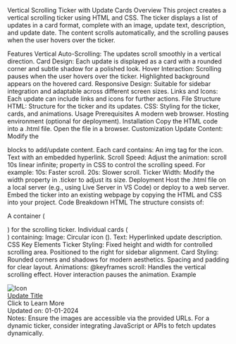 Vertical Scrolling Ticker with Update Cards
Overview
This project creates a vertical scrolling ticker using HTML and CSS. The ticker displays a list of updates in a card format, complete with an image, update text, description, and update date. The content scrolls automatically, and the scrolling pauses when the user hovers over the ticker.

Features
Vertical Auto-Scrolling: The updates scroll smoothly in a vertical direction.
Card Design: Each update is displayed as a card with a rounded corner and subtle shadow for a polished look.
Hover Interaction:
Scrolling pauses when the user hovers over the ticker.
Highlighted background appears on the hovered card.
Responsive Design: Suitable for sidebar integration and adaptable across different screen sizes.
Links and Icons: Each update can include links and icons for further actions.
File Structure
HTML: Structure for the ticker and its updates.
CSS: Styling for the ticker, cards, and animations.
Usage
Prerequisites
A modern web browser.
Hosting environment (optional for deployment).
Installation
Copy the HTML code into a .html file.
Open the file in a browser.
Customization
Update Content:
Modify the <div class="update-card"> blocks to add/update content.
Each card contains:
An img tag for the icon.
Text with an embedded hyperlink.
Scroll Speed:
Adjust the animation: scroll 10s linear infinite; property in CSS to control the scrolling speed. For example:
10s: Faster scroll.
20s: Slower scroll.
Ticker Width:
Modify the width property in .ticker to adjust its size.
Deployment
Host the .html file on a local server (e.g., using Live Server in VS Code) or deploy to a web server.
Embed the ticker into an existing webpage by copying the HTML and CSS into your project.
Code Breakdown
HTML
The structure consists of:

A container (<div class="ticker">) for the scrolling ticker.
Individual cards (<div class="update-card">) containing:
Image: Circular icon (<img>).
Text: Hyperlinked update description.
CSS
Key Elements
Ticker Styling:
Fixed height and width for controlled scrolling area.
Positioned to the right for sidebar alignment.
Card Styling:
Rounded corners and shadows for modern aesthetics.
Spacing and padding for clear layout.
Animations:
@keyframes scroll: Handles the vertical scrolling effect.
Hover interaction pauses the animation.
Example
<div class="update-card">
  <img src="https://example.com/icon.png" alt="Icon">
  <div class="card-content">
    <span class="update-text">
      <a href="https://example.com">Update Title<br></a>
    </span>
    <span class="update-text-dis">Click to Learn More</span><br>
    <span class="update-date">Updated on: 01-01-2024</span>
  </div>
</div>
Notes:
Ensure the images are accessible via the provided URLs.
For a dynamic ticker, consider integrating JavaScript or APIs to fetch updates dynamically.

